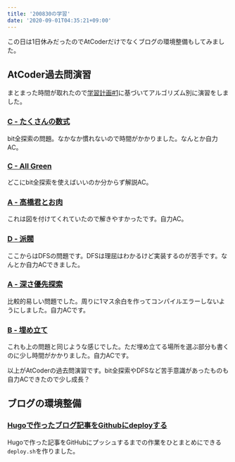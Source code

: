 ```yaml
---
title: '200830の学習'
date: '2020-09-01T04:35:21+09:00'
---
```


この日は1日休みだったのでAtCoderだけでなくブログの環境整備もしてみました。

## AtCoder過去問演習

まとまった時間が取れたので[学習計画#1](https://ebisenttt.github.io/blog/article/studyplan1/)に基づいてアルゴリズム別に演習をしました。

### [C - たくさんの数式](https://atcoder.jp/contests/arc061/tasks/arc061_a)

bit全探索の問題。なかなか慣れないので時間がかかりました。なんとか自力AC。

### [C - All Green](https://atcoder.jp/contests/abc104/tasks/abc104_c)

どこにbit全探索を使えばいいのか分からず解説AC。

### [A - 高橋君とお肉](https://atcoder.jp/contests/arc029/tasks/arc029_1)

これは図を付けてくれていたので解きやすかったです。自力AC。

### [D - 派閥](https://atcoder.jp/contests/abc002/tasks/abc002_4)

ここからはDFSの問題です。DFSは理屈はわかるけど実装するのが苦手です。なんとか自力ACできました。

### [A - 深さ優先探索](https://atcoder.jp/contests/atc001/tasks/dfs_a)

比較的易しい問題でした。周りに1マス余白を作ってコンパイルエラーしないようにしました。自力ACです。

### [B - 埋め立て](https://atcoder.jp/contests/arc031/tasks/arc031_2)

これも上の問題と同じような感じでした。ただ埋め立てる場所を選ぶ部分も書くのに少し時間がかかりました。自力ACです。

以上がAtCoderの過去問演習です。bit全探索やDFSなど苦手意識があったものも自力ACできたので少し成長？

## ブログの環境整備

### [Hugoで作ったブログ記事をGithubにdeployする](https://ebisenttt.github.io/blog/article/hugo-tips/)

Hugoで作った記事をGitHubにプッシュするまでの作業をひとまとめにできる`deploy.sh`を作りました。
